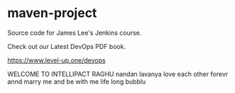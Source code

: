 # maven-project
Source code for James Lee's Jenkins course.

Check out our Latest DevOps PDF book.

https://www.level-up.one/devops
 



WELCOME TO INTELLIPACT RAGHU nandan lavanya love each other forevr annd marry me and be with me life long bubblu
